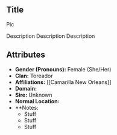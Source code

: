 ## Title

Pic

Description Description Description

## Attributes
*  **Gender (Pronouns):** Female (She/Her)
* **Clan:** Toreador
* **Affiliations:** [[Camarilla New Orleans]]
* **Domain:** 
* **Sire:** Unknown
* **Normal Location:**
* **Notes: 
    - Stuff
    - Stuff
    - Stuff